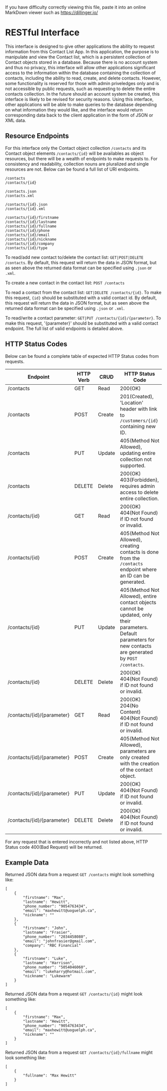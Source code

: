 If you have difficulty correctly viewing this file, paste it into an online MarkDown viewer such as https://dillinger.io/

# RESTful Interface

This interface is designed to give other applications the ability to request information from this Contact List App. In this application, the purpose is to manipulate and view the Contact list, which is a persistent collection of Contact objects stored in a database. Because there is no account system and thus no privacy, this interface will allow other applications significant access to the information within the database containing the collection of contacts, including the ability to read, create, and delete contacts. However, some functionality is reserved for those with admin priveledges only and is not accessible by public requests, such as requesting to delete the entire contacts collection. In the future should an account system be created, this interface is likely to be revised for security reasons. Using this interface, other applications will be able to make queries to the database depending on what information they would like, and the interface would return corresponding data back to the client application in the form of JSON or XML data.

## Resource Endpoints

For this interface only the Contact object collection `/contacts` and its Contact object elements `/contacts/{id}` will be availables as object resources, but there will be a wealth of endpoints to make requests to. For consistency and readability, collection nouns are pluralized and single resources are not. Below can be found a full list of URI endpoints.

```
/contacts
/contacts/{id}

/contacts.json
/contacts.xml

/contacts/{id}.json
/contacts/{id}.xml

/contacts/{id}/firstname
/contacts/{id}/lastname
/contacts/{id}/fullname
/contacts/{id}/phone
/contacts/{id}/email
/contacts/{id}/nickname
/contacts/{id}/company
/contacts/{id}/type
```

To read/add new contact to/delete the contact list:
`GET|POST|DELETE /contacts`. By default, this request will return the data in JSON format, but as seen above the returned data format can be specified using `.json` or `.xml`.

To create a new contact in the contact list:
`POST /contacts`

To read a contact from the contact list:
`GET|DELETE /contacts/{id}`. To make this request, `{id}` should be substituted with a valid contact id. By default, this request will return the data in JSON format, but as seen above the returned data format can be specified using `.json` or `.xml`.

To read/write a contact parameter:
`GET|PUT /contacts/{id}/{parameter}`. To make this request, '{parameter}' should be substituted with a valid contact endpoint. The full list of valid endpoints is detailed above.

## HTTP Status Codes

Below can be found a complete table of expected HTTP Status codes from requests.

| Endpoint                  | HTTP Verb | CRUD   | HTTP Status Code                                                                                                                                                     |
|---------------------------|-----------|--------|----------------------------------------------------------------------------------------------------------------------------------------------------------------------|
| /contacts                 | GET       | Read   | 200(OK)                                                                                                                                                              |
| /contacts                 | POST      | Create |  201(Created), 'Location' header with link to `/customers/{id}` containing new ID.                                                                                   |
| /contacts                 | PUT       | Update | 405(Method Not Allowed), updating entire collection not supported.                                                                                                   |
| /contacts                 | DELETE    | Delete | 200(OK)<br> 403(Forbidden), requires admin access to delete entire collection.                                                                                       |
| /contacts/{id}            | GET       | Read   | 200(OK)<br> 404(Not Found) if ID not found or invalid.                                                                                                               |
| /contacts/{id}            | POST      | Create | 405(Method Not Allowed), creating contacts is done from the `/contacts` endpoint where an ID can be generated.                                                       |
| /contacts/{id}            | PUT       | Update | 405(Method Not Allowed), entire contact objects cannot be updated, only their parameters.<br> Default parameters for new contacts are generated by `POST /contacts`. |
| /contacts/{id}            | DELETE    | Delete | 200(OK)<br> 404(Not Found) if ID not found or invalid.                                                                                                               |
| /contacts/{id}/{parameter}| GET       | Read   | 200(OK)<br> 204(No Content)<br> 404(Not Found) if ID not found or invalid.                                                                                           |
| /contacts/{id}/{parameter}| POST      | Create | 405(Method Not Allowed), parameters are only created with the creation of the contact object.                                                                        |
| /contacts/{id}/{parameter}| PUT       | Update | 200(OK)<br> 404(Not Found) if ID not found or invalid.                                                                                                               |
| /contacts/{id}/{parameter}| DELETE    | Delete | 200(OK)<br> 404(Not Found) if ID not found or invalid.                                                                                                               |

For any request that is entered incorrectly and not listed above, HTTP Status code 400(Bad Request) will be returned.

## Example Data

Returned JSON data from a request `GET /contacts` might look something like:

```
[
    {
        "firstname": "Max",
        "lastname": "Hewitt",
        "phone_number": "9054763434",
        "email": "maxhewitt@uoguelph.ca",
        "nickname": ""
    },
    {
        "firstname": "John",
        "lastname": "Frasier",
        "phone_number": "2034458080",
        "email": "johnfrasier@gmail.com",
        "company": "RBC Financial"
    },
    {
        "firstname": "Luke",
        "lastname": "Harrison",
        "phone_number": "5054046060",
        "email": "lukeharry@hotmail.com",
        "nickname": "Lukewarm"
    }
]
```

Returned JSON data from a request `GET /contacts/{id}` might look something like:

```
[
    {
        "firstname": "Max",
        "lastname": "Hewitt",
        "phone_number": "9054763434",
        "email": "maxhewitt@uoguelph.ca",
        "nickname": ""
    }
]
```

Returned JSON data from a request `GET /contacts/{id}/fullname` might look something like:

```
[
    {
        "fullname": "Max Hewitt"
    }
]
```



